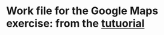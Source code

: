 # Work file for the Google Maps exercise: from the [ tutuorial ]( https://www.fullstackreact.com/articles/how-to-write-a-google-maps-react-component/ )



